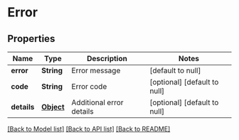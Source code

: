 # Error
## Properties

| Name | Type | Description | Notes |
|------------ | ------------- | ------------- | -------------|
| **error** | **String** | Error message | [default to null] |
| **code** | **String** | Error code | [optional] [default to null] |
| **details** | [**Object**](.md) | Additional error details | [optional] [default to null] |

[[Back to Model list]](../README.md#documentation-for-models) [[Back to API list]](../README.md#documentation-for-api-endpoints) [[Back to README]](../README.md)

